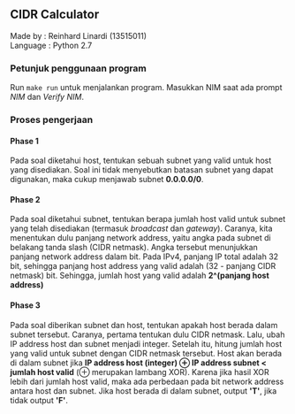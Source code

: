 ## CIDR Calculator

Made by : Reinhard Linardi (13515011)  
Language : Python 2.7 

### Petunjuk penggunaan program

Run `make run` untuk menjalankan program. Masukkan NIM saat ada prompt *NIM* dan *Verify NIM*.

### Proses pengerjaan

#### Phase 1
Pada soal diketahui host, tentukan sebuah subnet yang valid untuk host yang disediakan. Soal ini tidak menyebutkan batasan subnet yang dapat digunakan, maka cukup menjawab subnet **0.0.0.0/0**.

#### Phase 2
Pada soal diketahui subnet, tentukan berapa jumlah host valid untuk subnet yang telah disediakan (termasuk *broadcast* dan *gateway*). Caranya, kita menentukan dulu panjang network address, yaitu angka pada subnet di belakang tanda slash (CIDR netmask). Angka tersebut menunjukkan panjang network address dalam bit. Pada IPv4, panjang IP total adalah 32 bit, sehingga panjang host address yang valid adalah (32 - panjang CIDR netmask) bit. Sehingga, jumlah host yang valid adalah **2^(panjang host address)**

#### Phase 3
Pada soal diberikan subnet dan host, tentukan apakah host berada dalam subnet tersebut. Caranya, pertama tentukan dulu CIDR netmask.  Lalu, ubah IP address host dan subnet menjadi integer. Setelah itu, hitung jumlah host yang valid untuk subnet dengan CIDR netmask tersebut. Host akan berada di dalam subnet jika **IP address host (integer) ⊕ IP address subnet < jumlah host valid** (⊕ merupakan lambang XOR). Karena jika hasil XOR lebih dari jumlah host valid, maka ada perbedaan pada bit network address antara host dan subnet. Jika host berada di dalam subnet, output **'T'**, jika tidak output **'F'**.
